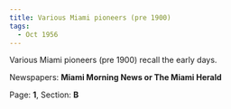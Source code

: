 ```yaml
---  
title: Various Miami pioneers (pre 1900)  
tags:  
  - Oct 1956  
---  
```

  
Various Miami pioneers (pre 1900) recall the early days.  
  
Newspapers: **Miami Morning News or The Miami Herald**  
  
Page: **1**, Section: **B** 
